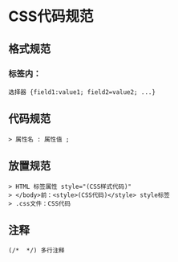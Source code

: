 # CSS代码规范
## 格式规范
###	<sytle> 标签内：
	选择器 {field1:value1; field2=value2; ...}
## 代码规范
	> 属性名 : 属性值 ;
## 放置规范
	> HTML 标签属性 style="(CSS样式代码)"
	> </body>前：<style>(CSS代码)</style> style标签
	> .css文件：CSS代码
## 注释
	(/*  */) 多行注释